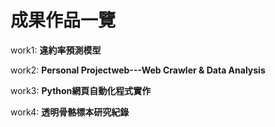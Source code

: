 # 成果作品一覽

work1:  **違約率預測模型**

work2:  **Personal Projectweb---Web Crawler & Data Analysis**

work3:  **Python網頁自動化程式實作**

work4:  **透明骨骼標本研究紀錄**

